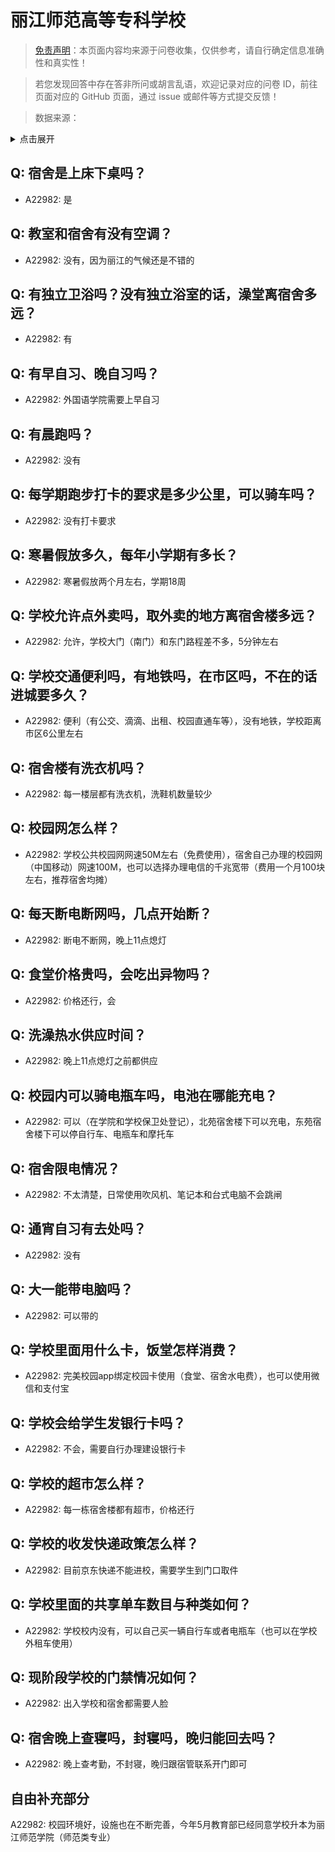 # 丽江师范高等专科学校

> [免责声明](https://colleges.chat/#_3)：本页面内容均来源于问卷收集，仅供参考，请自行确定信息准确性和真实性！

> 若您发现回答中存在答非所问或胡言乱语，欢迎记录对应的问卷 ID，前往页面对应的 GitHub 页面，通过 issue 或邮件等方式提交反馈！

> 数据来源：

<details><summary>点击展开</summary>
<ul>
<li>A22982: 匿名 (2024 年 06 月)</li>
</ul>
</details>

## Q: 宿舍是上床下桌吗？

- A22982: 是

## Q: 教室和宿舍有没有空调？

- A22982: 没有，因为丽江的气候还是不错的

## Q: 有独立卫浴吗？没有独立浴室的话，澡堂离宿舍多远？

- A22982: 有

## Q: 有早自习、晚自习吗？

- A22982: 外国语学院需要上早自习

## Q: 有晨跑吗？

- A22982: 没有

## Q: 每学期跑步打卡的要求是多少公里，可以骑车吗？

- A22982: 没有打卡要求

## Q: 寒暑假放多久，每年小学期有多长？

- A22982: 寒暑假放两个月左右，学期18周

## Q: 学校允许点外卖吗，取外卖的地方离宿舍楼多远？

- A22982: 允许，学校大门（南门）和东门路程差不多，5分钟左右

## Q: 学校交通便利吗，有地铁吗，在市区吗，不在的话进城要多久？

- A22982: 便利（有公交、滴滴、出租、校园直通车等），没有地铁，学校距离市区6公里左右

## Q: 宿舍楼有洗衣机吗？

- A22982: 每一楼层都有洗衣机，洗鞋机数量较少

## Q: 校园网怎么样？

- A22982: 学校公共校园网网速50M左右（免费使用），宿舍自己办理的校园网（中国移动）网速100M，也可以选择办理电信的千兆宽带（费用一个月100块左右，推荐宿舍均摊）

## Q: 每天断电断网吗，几点开始断？

- A22982: 断电不断网，晚上11点熄灯

## Q: 食堂价格贵吗，会吃出异物吗？

- A22982: 价格还行，会

## Q: 洗澡热水供应时间？

- A22982: 晚上11点熄灯之前都供应

## Q: 校园内可以骑电瓶车吗，电池在哪能充电？

- A22982: 可以（在学院和学校保卫处登记），北苑宿舍楼下可以充电，东苑宿舍楼下可以停自行车、电瓶车和摩托车

## Q: 宿舍限电情况？

- A22982: 不太清楚，日常使用吹风机、笔记本和台式电脑不会跳闸

## Q: 通宵自习有去处吗？

- A22982: 没有

## Q: 大一能带电脑吗？

- A22982: 可以带的

## Q: 学校里面用什么卡，饭堂怎样消费？

- A22982: 完美校园app绑定校园卡使用（食堂、宿舍水电费），也可以使用微信和支付宝

## Q: 学校会给学生发银行卡吗？

- A22982: 不会，需要自行办理建设银行卡

## Q: 学校的超市怎么样？

- A22982: 每一栋宿舍楼都有超市，价格还行

## Q: 学校的收发快递政策怎么样？

- A22982: 目前京东快递不能进校，需要学生到门口取件

## Q: 学校里面的共享单车数目与种类如何？

- A22982: 学校校内没有，可以自己买一辆自行车或者电瓶车（也可以在学校外租车使用）

## Q: 现阶段学校的门禁情况如何？

- A22982: 出入学校和宿舍都需要人脸

## Q: 宿舍晚上查寝吗，封寝吗，晚归能回去吗？

- A22982: 晚上查考勤，不封寝，晚归跟宿管联系开门即可

## 自由补充部分

A22982: 校园环境好，设施也在不断完善，今年5月教育部已经同意学校升本为丽江师范学院（师范类专业）